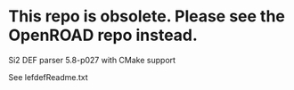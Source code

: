 # This repo is obsolete.  Please see the OpenROAD repo instead.

Si2 DEF parser 5.8-p027 with CMake support

See lefdefReadme.txt
